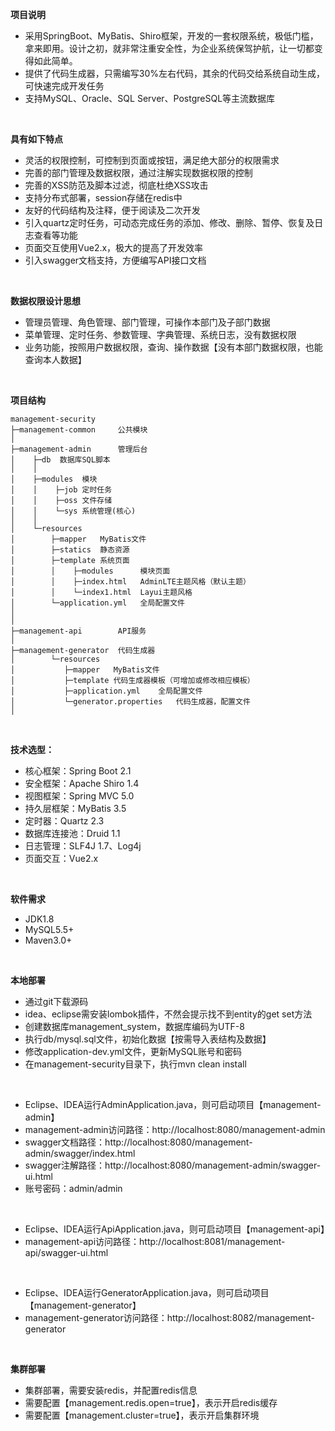 **项目说明** 
- 采用SpringBoot、MyBatis、Shiro框架，开发的一套权限系统，极低门槛，拿来即用。设计之初，就非常注重安全性，为企业系统保驾护航，让一切都变得如此简单。
- 提供了代码生成器，只需编写30%左右代码，其余的代码交给系统自动生成，可快速完成开发任务
- 支持MySQL、Oracle、SQL Server、PostgreSQL等主流数据库
<br>

**具有如下特点** 
- 灵活的权限控制，可控制到页面或按钮，满足绝大部分的权限需求
- 完善的部门管理及数据权限，通过注解实现数据权限的控制
- 完善的XSS防范及脚本过滤，彻底杜绝XSS攻击
- 支持分布式部署，session存储在redis中
- 友好的代码结构及注释，便于阅读及二次开发
- 引入quartz定时任务，可动态完成任务的添加、修改、删除、暂停、恢复及日志查看等功能
- 页面交互使用Vue2.x，极大的提高了开发效率
- 引入swagger文档支持，方便编写API接口文档

<br>

**数据权限设计思想** 
- 管理员管理、角色管理、部门管理，可操作本部门及子部门数据
- 菜单管理、定时任务、参数管理、字典管理、系统日志，没有数据权限
- 业务功能，按照用户数据权限，查询、操作数据【没有本部门数据权限，也能查询本人数据】

<br> 

**项目结构** 
```
management-security
├─management-common     公共模块
│ 
├─management-admin      管理后台
│    ├─db  数据库SQL脚本
│    │ 
│    ├─modules  模块
│    │    ├─job 定时任务
│    │    ├─oss 文件存储
│    │    └─sys 系统管理(核心)
│    │ 
│    └─resources 
│        ├─mapper   MyBatis文件
│        ├─statics  静态资源
│        ├─template 系统页面
│        │    ├─modules      模块页面
│        │    ├─index.html   AdminLTE主题风格（默认主题）
│        │    └─index1.html  Layui主题风格
│        └─application.yml   全局配置文件
│       
│ 
├─management-api        API服务
│ 
├─management-generator  代码生成器
│        └─resources 
│           ├─mapper   MyBatis文件
│           ├─template 代码生成器模板（可增加或修改相应模板）
│           ├─application.yml    全局配置文件
│           └─generator.properties   代码生成器，配置文件
│
```

<br>

 **技术选型：** 
- 核心框架：Spring Boot 2.1
- 安全框架：Apache Shiro 1.4
- 视图框架：Spring MVC 5.0
- 持久层框架：MyBatis 3.5
- 定时器：Quartz 2.3
- 数据库连接池：Druid 1.1
- 日志管理：SLF4J 1.7、Log4j
- 页面交互：Vue2.x

<br>

 **软件需求** 
- JDK1.8
- MySQL5.5+
- Maven3.0+

<br>

 **本地部署**
- 通过git下载源码
- idea、eclipse需安装lombok插件，不然会提示找不到entity的get set方法
- 创建数据库management_system，数据库编码为UTF-8
- 执行db/mysql.sql文件，初始化数据【按需导入表结构及数据】
- 修改application-dev.yml文件，更新MySQL账号和密码
- 在management-security目录下，执行mvn clean install
<br>

- Eclipse、IDEA运行AdminApplication.java，则可启动项目【management-admin】
- management-admin访问路径：http://localhost:8080/management-admin
- swagger文档路径：http://localhost:8080/management-admin/swagger/index.html
- swagger注解路径：http://localhost:8080/management-admin/swagger-ui.html
- 账号密码：admin/admin

<br>

- Eclipse、IDEA运行ApiApplication.java，则可启动项目【management-api】
- management-api访问路径：http://localhost:8081/management-api/swagger-ui.html

<br>

- Eclipse、IDEA运行GeneratorApplication.java，则可启动项目【management-generator】
- management-generator访问路径：http://localhost:8082/management-generator


<br>

 **集群部署**
- 集群部署，需要安装redis，并配置redis信息
- 需要配置【management.redis.open=true】，表示开启redis缓存
- 需要配置【management.cluster=true】，表示开启集群环境